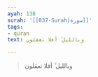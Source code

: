 ```yaml
---
ayah: 138
surah: '[[037-Surah|سورة]]'
tags:
- quran
text: وبالليل ۗ أفلا تعقلون

---
```

> وبالليل ۗ أفلا تعقلون
